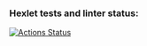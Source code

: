 ### Hexlet tests and linter status:
[![Actions Status](https://github.com/Nurzhan2023/python-project-50/actions/workflows/hexlet-check.yml/badge.svg)](https://github.com/Nurzhan2023/python-project-50/actions)